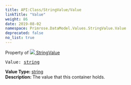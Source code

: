 ```yaml
---
title: API:Class/StringValue/Value
linkTitle: "Value"
weight: 86
date: 2019-08-02
namespace: Primrose.DataModel.Values.StringValue.Value
deprecated: false
no_list: true
---
```

Property of <a href="/docs/api-reference/Class/StringValue"><img src="/icons/silk/value.png"/>&nbsp;StringValue</a>
<pre class="method-declaration">
Value: <a class="type" href="/docs/api-reference/System/string">string</a></pre>
<b>Value Type: </b>
<a class="type" href="/docs/api-reference/System/string">string</a>
<br/>
<b>Description: </b>
The value that this container holds.

